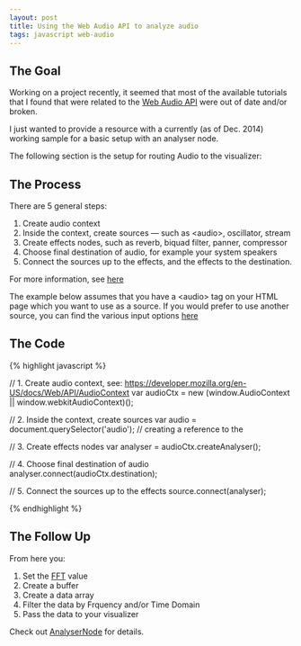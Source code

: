 ```yaml
---
layout: post
title: Using the Web Audio API to analyze audio  
tags: javascript web-audio 
---
```


## The Goal

Working on a project recently, it seemed that most of the available tutorials that I found that were related to the [Web Audio API](https://developer.mozilla.org/en-US/docs/Web/API/Web_Audio_API) were out of date and/or broken.

I just wanted to provide a resource with a currently (as of Dec. 2014) working sample for a basic setup with an analyser node.

The following section is the setup for routing Audio to the visualizer:

## The Process

There are 5 general steps:

  1. Create audio context
  2. Inside the context, create sources — such as &lt;audio&gt;, oscillator, stream
  3. Create effects nodes, such as reverb, biquad filter, panner, compressor
  4. Choose final destination of audio, for example your system speakers
  5. Connect the sources up to the effects, and the effects to the destination.

For more information, see [here](https://developer.mozilla.org/en-US/docs/Web/API/AudioContext)

The example below assumes that you have a &lt;audio&gt; tag on your HTML page which you want to use as a source. If you would prefer to use another source, you can find the various input options [here](https://developer.mozilla.org/en-US/docs/Web/API/Web_Audio_API/Using_Web_Audio_API#Creating_an_audio_source)

## The Code


{% highlight javascript %}

// 1. Create audio context, see: https://developer.mozilla.org/en-US/docs/Web/API/AudioContext
var audioCtx = new (window.AudioContext || window.webkitAudioContext)();

// 2. Inside the context, create sources
var audio  = document.querySelector('audio'); // creating a reference to the <audio> tag
var source = audioCtx.createMediaElementSource(audio);

// 3. Create effects nodes
var analyser = audioCtx.createAnalyser();

// 4. Choose final destination of audio
analyser.connect(audioCtx.destination);

// 5. Connect the sources up to the effects
source.connect(analyser);

{% endhighlight %}


## The Follow Up

From here you:

 1. Set the [FFT](http://en.wikipedia.org/wiki/Fast_Fourier_transform) value
 2. Create a buffer
 3. Create a data array
 4. Filter the data by Frquency and/or Time Domain
 5. Pass the data to your visualizer

Check out [AnalyserNode](https://developer.mozilla.org/en-US/docs/Web/API/AnalyserNode) for details.


